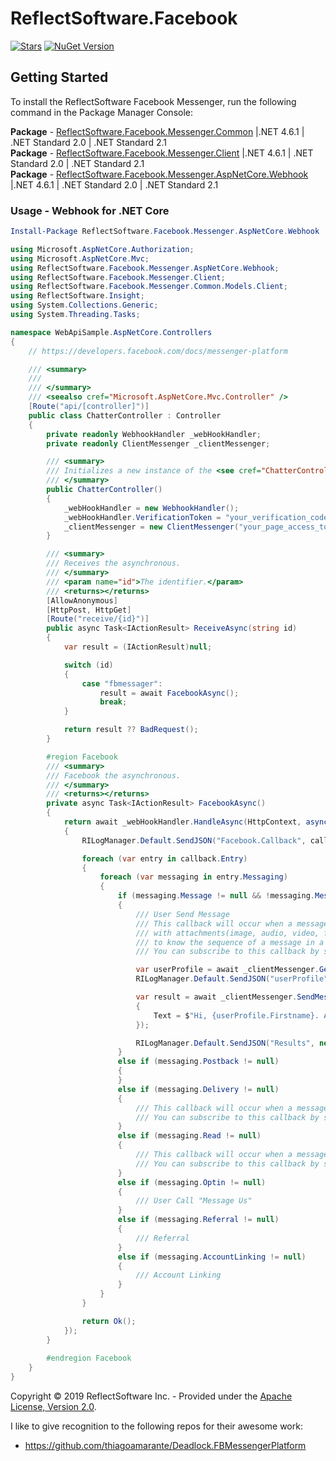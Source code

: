 # ReflectSoftware.Facebook


[![Stars](https://img.shields.io/github/stars/reflectsoftware/reflectsoftware-facebook.svg)](https://github.com/reflectsoftware/reflectsoftware-facebook/stargazers) 
[![NuGet Version](http://img.shields.io/nuget/v/Reflectsoftware.Facebook.Messenger.AspNetCore.Webhook.svg?style=flat)](https://www.nuget.org/packages/ReflectSoftware.Facebook.Messenger.AspNetCore.Webhook/)


## Getting Started

To install the ReflectSoftware Facebook Messenger, run the following command in the Package Manager Console:


**Package** - [ReflectSoftware.Facebook.Messenger.Common](https://www.nuget.org/packages/ReflectSoftware.Facebook.Messenger.Common/) |.NET 4.6.1 | .NET Standard 2.0 | .NET Standard 2.1 \
**Package** - [ReflectSoftware.Facebook.Messenger.Client](https://www.nuget.org/packages/ReflectSoftware.Facebook.Messenger.Client/) |.NET 4.6.1 | .NET Standard 2.0 | .NET Standard 2.1 \
**Package** - [ReflectSoftware.Facebook.Messenger.AspNetCore.Webhook](https://www.nuget.org/packages/ReflectSoftware.Facebook.Messenger.AspNetCore.Webhook/) |.NET 4.6.1 | .NET Standard 2.0 | .NET Standard 2.1



### Usage - Webhook for .NET Core

```powershell
Install-Package ReflectSoftware.Facebook.Messenger.AspNetCore.Webhook
```


```csharp
using Microsoft.AspNetCore.Authorization;
using Microsoft.AspNetCore.Mvc;
using ReflectSoftware.Facebook.Messenger.AspNetCore.Webhook;
using ReflectSoftware.Facebook.Messenger.Client;
using ReflectSoftware.Facebook.Messenger.Common.Models.Client;
using ReflectSoftware.Insight;
using System.Collections.Generic;
using System.Threading.Tasks;

namespace WebApiSample.AspNetCore.Controllers
{
    // https://developers.facebook.com/docs/messenger-platform

    /// <summary>
    /// 
    /// </summary>
    /// <seealso cref="Microsoft.AspNetCore.Mvc.Controller" />
    [Route("api/[controller]")]
    public class ChatterController : Controller
    {
        private readonly WebhookHandler _webHookHandler;
        private readonly ClientMessenger _clientMessenger;       

        /// <summary>
        /// Initializes a new instance of the <see cref="ChatterController"/> class.
        /// </summary>
        public ChatterController()
        {
            _webHookHandler = new WebhookHandler();
            _webHookHandler.VerificationToken = "your_verification_code";
            _clientMessenger = new ClientMessenger("your_page_access_token");
        }

        /// <summary>
        /// Receives the asynchronous.
        /// </summary>
        /// <param name="id">The identifier.</param>
        /// <returns></returns>
        [AllowAnonymous]
        [HttpPost, HttpGet]
        [Route("receive/{id}")]
        public async Task<IActionResult> ReceiveAsync(string id)
        {
            var result = (IActionResult)null;

            switch (id)
            {
                case "fbmessager":
                    result = await FacebookAsync();
                    break;
            }

            return result ?? BadRequest();
        }

        #region Facebook
        /// <summary>
        /// Facebook the asynchronous.
        /// </summary>
        /// <returns></returns>
        private async Task<IActionResult> FacebookAsync()
        {
            return await _webHookHandler.HandleAsync(HttpContext, async (callback) =>
            {
                RILogManager.Default.SendJSON("Facebook.Callback", callback);

                foreach (var entry in callback.Entry)
                {
                    foreach (var messaging in entry.Messaging)
                    {
                        if (messaging.Message != null && !messaging.Message.IsEcho)
                        {
                            /// User Send Message
                            /// This callback will occur when a message has been sent to your page.You may receive text messages or messages 
                            /// with attachments(image, audio, video, file or location).Callbacks contain a seq number which can be used 
                            /// to know the sequence of a message in a conversation. Messages are always sent in order.
                            /// You can subscribe to this callback by selecting the message field when setting up your webhook.

                            var userProfile = await _clientMessenger.GetUserProfileAsync(messaging.Sender.Id);
                            RILogManager.Default.SendJSON("userProfile", userProfile);

                            var result = await _clientMessenger.SendMessageAsync(messaging.Sender.Id, new TextMessage
                            {
                                Text = $"Hi, {userProfile.Firstname}. An agent will respond to your question shortly."
                            });

                            RILogManager.Default.SendJSON("Results", new[] { result });
                        }
                        else if (messaging.Postback != null)
                        {
                        }
                        else if (messaging.Delivery != null)
                        {
                            /// This callback will occur when a message a page has sent has been delivered.
                            /// You can subscribe to this callback by selecting the message_deliveries field when setting up your webhook.
                        }
                        else if (messaging.Read != null)
                        {
                            /// This callback will occur when a message a page has sent has been read by the user.
                            /// You can subscribe to this callback by selecting the message_reads field when setting up your webhook.
                        }
                        else if (messaging.Optin != null)
                        {
                            /// User Call "Message Us" 
                        }
                        else if (messaging.Referral != null)
                        {
                            /// Referral
                        }
                        else if (messaging.AccountLinking != null)
                        {
                            /// Account Linking
                        }
                    }
                }

                return Ok();
            });
        }
              
        #endregion Facebook
    }
}
```



Copyright &copy; 2019 ReflectSoftware Inc. - Provided under the [Apache License, Version 2.0](http://apache.org/licenses/LICENSE-2.0.html).

I like to give recognition to the following repos for their awesome work: 

* https://github.com/thiagoamarante/Deadlock.FBMessengerPlatform
